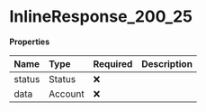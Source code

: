 # InlineResponse_200_25

**Properties**

| Name   | Type    | Required | Description |
| :----- | :------ | :------- | :---------- |
| status | Status  | ❌       |             |
| data   | Account | ❌       |             |
